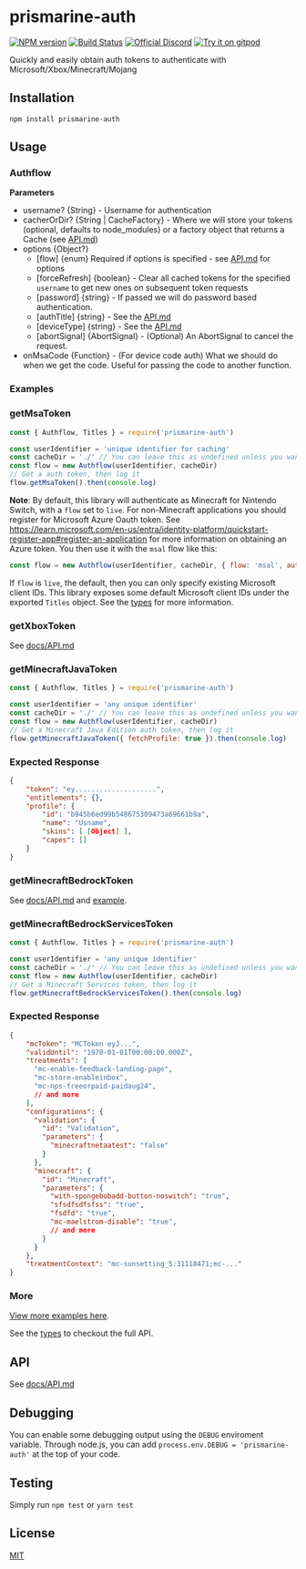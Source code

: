 # prismarine-auth
[![NPM version](https://img.shields.io/npm/v/prismarine-auth.svg)](http://npmjs.com/package/prismarine-auth)
[![Build Status](https://github.com/PrismarineJS/prismarine-auth/workflows/CI/badge.svg)](https://github.com/PrismarineJS/prismarine-auth/actions?query=workflow%3A%22CI%22)
[![Official Discord](https://img.shields.io/static/v1.svg?label=PrismarineJS&message=Discord&color=blue&logo=discord)](https://discord.gg/GsEFRM8)
[![Try it on gitpod](https://img.shields.io/badge/try-on%20gitpod-brightgreen.svg)](https://gitpod.io/#https://github.com/PrismarineJS/prismarine-auth)

Quickly and easily obtain auth tokens to authenticate with Microsoft/Xbox/Minecraft/Mojang

## Installation
```shell
npm install prismarine-auth
```

## Usage

### Authflow
**Parameters**
- username? {String} - Username for authentication
- cacherOrDir? {String | CacheFactory} - Where we will store your tokens (optional, defaults to node_modules) or a factory object that returns a Cache (see [API.md](docs/API.md))
- options {Object?}
    - [flow] {enum} Required if options is specified - see [API.md](docs/API.md) for options
    - [forceRefresh] {boolean} - Clear all cached tokens for the specified `username` to get new ones on subsequent token requests
    - [password] {string} - If passed we will do password based authentication.
    - [authTitle] {string} - See the [API.md](docs/API.md)
    - [deviceType] {string} - See the [API.md](docs/API.md)
    - [abortSignal] {AbortSignal} - (Optional) An AbortSignal to cancel the request.
- onMsaCode {Function} - (For device code auth) What we should do when we get the code. Useful for passing the code to another function.

### Examples

### getMsaToken
```js
const { Authflow, Titles } = require('prismarine-auth')

const userIdentifier = 'unique identifier for caching'
const cacheDir = './' // You can leave this as undefined unless you want to specify a caching directory
const flow = new Authflow(userIdentifier, cacheDir)
// Get a auth token, then log it
flow.getMsaToken().then(console.log)
```

**Note**: By default, this library will authenticate as Minecraft for Nintendo Switch, with a `flow` set to `live`. For non-Minecraft applications you should
register for Microsoft Azure Oauth token. See https://learn.microsoft.com/en-us/entra/identity-platform/quickstart-register-app#register-an-application for more information on obtaining an Azure token. You then use it with the `msal` flow like this:

```js
const flow = new Authflow(userIdentifier, cacheDir, { flow: 'msal', authTitle: '000-000-000-000' })
```

If `flow` is `live`, the default, then you can only specify existing Microsoft client IDs. This library exposes some default Microsoft client IDs under the exported `Titles` object. See the [types](./index.d.ts) for more information.

### getXboxToken
See [docs/API.md](docs/API.md)


### getMinecraftJavaToken
```js
const { Authflow, Titles } = require('prismarine-auth')

const userIdentifier = 'any unique identifier'
const cacheDir = './' // You can leave this as undefined unless you want to specify a caching directory
const flow = new Authflow(userIdentifier, cacheDir)
// Get a Minecraft Java Edition auth token, then log it
flow.getMinecraftJavaToken({ fetchProfile: true }).then(console.log)
```

### Expected Response
```json
{
    "token": "ey....................",
    "entitlements": {},
    "profile": {
        "id": "b945b6ed99b548675309473a69661b9a",
        "name": "Usname",
        "skins": [ [Object] ],
        "capes": []
    }
}
```

### getMinecraftBedrockToken
See [docs/API.md](docs/API.md) and [example](examples).

### getMinecraftBedrockServicesToken
```js
const { Authflow, Titles } = require('prismarine-auth')

const userIdentifier = 'any unique identifier'
const cacheDir = './' // You can leave this as undefined unless you want to specify a caching directory
const flow = new Authflow(userIdentifier, cacheDir)
// Get a Minecraft Services token, then log it
flow.getMinecraftBedrockServicesToken().then(console.log)
```

### Expected Response
```json
{
    "mcToken": "MCToken eyJ...",
    "validUntil": "1970-01-01T00:00:00.000Z",
    "treatments": [
      "mc-enable-feedback-landing-page",
      "mc-store-enableinbox",
      "mc-nps-freeorpaid-paidaug24",
      // and more
    ],
    "configurations": {
      "validation": {
        "id": "Validation",
        "parameters": {
          "minecraftnetaatest": "false"
        }
      },
      "minecraft": {
        "id": "Minecraft",
        "parameters": {
          "with-spongebobadd-button-noswitch": "true",
          "sfsdfsdfsfss": "true",
          "fsdfd": "true",
          "mc-maelstrom-disable": "true",
          // and more
        }
      }
    },
    "treatmentContext": "mc-sunsetting_5:31118471;mc-..."
}
```

### More
[View more examples here](https://github.com/PrismarineJS/prismarine-auth/tree/master/examples).

See the [types](./index.d.ts) to checkout the full API.

## API

See [docs/API.md](docs/API.md)

## Debugging

You can enable some debugging output using the `DEBUG` enviroment variable. Through node.js, you can add `process.env.DEBUG = 'prismarine-auth'` at the top of your code.


## Testing

Simply run `npm test` or `yarn test`

## License

[MIT](LICENSE)
